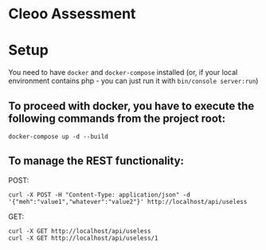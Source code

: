 Cleoo Assessment
================

# Setup

You need to have `docker` and `docker-compose` installed (or, if your local environment contains php - you can just run it with `bin/console server:run`)

## To proceed with docker, you have to execute the following commands from the project root:

    docker-compose up -d --build

## To manage the REST functionality:

POST:

    curl -X POST -H "Content-Type: application/json" -d '{"meh":"value1","whatever":"value2"}' http://localhost/api/useless

GET:

    curl -X GET http://localhost/api/useless
    curl -X GET http://localhost/api/useless/1
